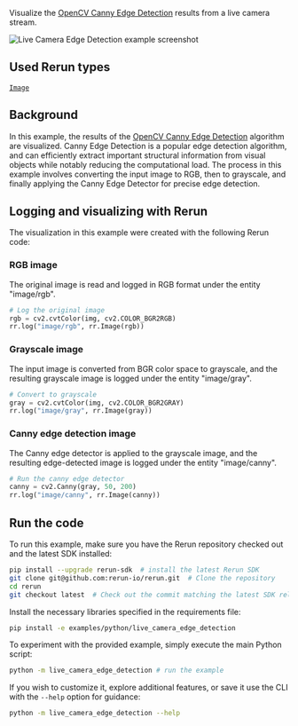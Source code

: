 <!--[metadata]
title = "Live camera edge detection"
tags = ["2D", "Canny", "Live", "OpenCV"]
thumbnail = "https://static.rerun.io/live-camera-edge-detection/f747bcf9ff3039c895f0bf0290e2dea0a72631ea/480w.png"
thumbnail_dimensions = [480, 480]
-->

Visualize the [OpenCV Canny Edge Detection](https://docs.opencv.org/4.x/da/d22/tutorial_py_canny.html) results from a live camera stream.

<picture>
  <source media="(max-width: 480px)" srcset="https://static.rerun.io/live_camera_edge_detection/bf877bffd225f6c62cae3b87eecbc8e247abb202/480w.png">
  <source media="(max-width: 768px)" srcset="https://static.rerun.io/live_camera_edge_detection/bf877bffd225f6c62cae3b87eecbc8e247abb202/768w.png">
  <source media="(max-width: 1024px)" srcset="https://static.rerun.io/live_camera_edge_detection/bf877bffd225f6c62cae3b87eecbc8e247abb202/1024w.png">
  <source media="(max-width: 1200px)" srcset="https://static.rerun.io/live_camera_edge_detection/bf877bffd225f6c62cae3b87eecbc8e247abb202/1200w.png">
  <img src="https://static.rerun.io/live_camera_edge_detection/bf877bffd225f6c62cae3b87eecbc8e247abb202/full.png" alt="Live Camera Edge Detection example screenshot">
</picture>

## Used Rerun types
[`Image`](https://www.rerun.io/docs/reference/types/archetypes/image)

## Background
In this example, the results of the [OpenCV Canny Edge Detection](https://docs.opencv.org/4.x/da/d22/tutorial_py_canny.html) algorithm are visualized.
Canny Edge Detection is a popular edge detection algorithm, and can efficiently extract important structural information from visual objects while notably reducing the computational load.
The process in this example involves converting the input image to RGB, then to grayscale, and finally applying the Canny Edge Detector for precise edge detection.

## Logging and visualizing with Rerun

The visualization in this example were created with the following Rerun code:
### RGB image

The original image is read and logged in RGB format under the entity "image/rgb".
```python
# Log the original image
rgb = cv2.cvtColor(img, cv2.COLOR_BGR2RGB)
rr.log("image/rgb", rr.Image(rgb))
```

### Grayscale image

The input image is converted from BGR color space to grayscale, and the resulting grayscale image is logged under the entity "image/gray".
```python
# Convert to grayscale
gray = cv2.cvtColor(img, cv2.COLOR_BGR2GRAY)
rr.log("image/gray", rr.Image(gray))
```

### Canny edge detection image

The Canny edge detector is applied to the grayscale image, and the resulting edge-detected image is logged under the entity "image/canny".
```python
# Run the canny edge detector
canny = cv2.Canny(gray, 50, 200)
rr.log("image/canny", rr.Image(canny))
```


## Run the code
To run this example, make sure you have the Rerun repository checked out and the latest SDK installed:
```bash
pip install --upgrade rerun-sdk  # install the latest Rerun SDK
git clone git@github.com:rerun-io/rerun.git  # Clone the repository
cd rerun
git checkout latest  # Check out the commit matching the latest SDK release
```
Install the necessary libraries specified in the requirements file:
```bash
pip install -e examples/python/live_camera_edge_detection
```
To experiment with the provided example, simply execute the main Python script:
```bash
python -m live_camera_edge_detection # run the example
```
If you wish to customize it, explore additional features, or save it use the CLI with the `--help` option for guidance:
```bash
python -m live_camera_edge_detection --help
```
